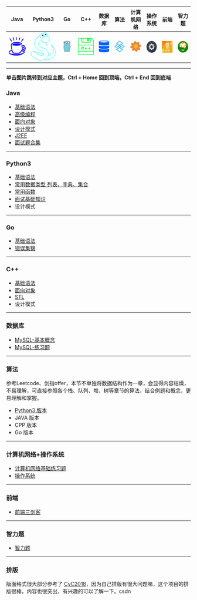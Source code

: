 | Java | Python3 | Go | C++ | 数据库| 算法 | 计算机网络  | 操作系统 | 前端 |智力题  |
|:------:|:------:|:------:|:------:|:------:|:---------:|:------:|:------:|:------:|:------:|
| <a href="#Java"><img src="pics/Java.png"></a> |  <a href="#Python3"><img src="pics/Python.png"></a>  | <a href="#Go"><img src="pics/Go.png"></a> | <a href="#C++"><img src="pics/C++.png"></a> | <a href="#数据库"><img src="pics/DataBase.png"></a> | <a href="#算法"><img src="pics/Algorithm.png"></a> | <a href="#计算机网络"><img src="pics/Internet.png"></a> | <a href="#操作系统"><img src="pics/System.png" align="center"></a> | <a href="#前端"><img src="pics/Web.jpg" align="center"></a> | <a href="#智力题"><img src="pics/IQ.jpg" align="center"></a> |

***
**单击图片跳转到对应主题，Ctrl + Home 回到顶端，Ctrl + End 回到底端**
<a name="Java"></a>

### Java
* [基础语法](notes/JAVA/JAVA-基础语法.md)
* [高级编程](notes/JAVA/JAVA-高级编程.md)
* [面向对象](notes/JAVA/JAVA-面向对象.md)
* [设计模式](notes/JAVA/JAVA-设计模式.md)
* [J2EE](notes/JAVA/JAVA-J2EE.md)
* [面试题合集](notes/JAVA/JAVA-面试题合集.md)
***

<a name="Python3"></a>
### Python3
* [基础语法](notes/Python/Python-基础语法.md)
* [常用数据类型 列表、字典、集合](notes/Python/Python-列表-字典-集合.md)
* [常用函数](notes/Python/Python-常用函数.md)
* [面试基础知识](notes/Python/Python-面试问题.md)
* 设计模式
***

<a name="Go"></a>
### Go
* [基础语法](notes/Go/基础语法.md)
* [错误集锦](notes/Go/错误集锦.md)
****

<a name="C++"></a>
### C++
* [基础语法](notes/CPP/CPP-基础语法.md)
* [面向对象](notes/CPP/CPP-面向对象.md)
* [STL](notes/CPP/CPP-STL.md)
* 设计模式
****

<a name="数据库"></a>
### 数据库
* [MySQL-基本概念](notes/数据库/数据库-MySQL-基本概念.md)
* [MySQL-练习题](notes/数据库/数据库-MySQL-练习题.md)
****

<a name="算法"></a>
### 算法
参考Leetcode、剑指offer，本节不单独将数据结构作为一章，会显得内容枯燥，不易理解，可直接参照各个栈、队列、堆、树等章节的算法，结合例题和概念，更易理解和掌握。

* [Python3 版本](notes/Python/Python-算法目录.md)
* JAVA 版本
* CPP 版本
* Go 版本
****

<a name="计算机网络"></a><a name="操作系统"></a>
### 计算机网络+操作系统
* [计算机网络基础练习题](/notes/计算机网络/计算机网络目录.md)
* [操作系统](notes/操作系统.md)
****

<a name="前端"></a>
### 前端
* [前端三剑客](notes/前端三剑客.md)
***

<a name="智力题"></a>

### 智力题
* [智力题](notes/牛客网-智力题.md)
***

### 排版
版面格式很大部分参考了 [CyC2018](https://cyc2018.github.io/CS-Notes)，因为自己排版有很大问题嘛，这个项目的排版很棒，内容也很突出，有兴趣的可以了解一下。csdn 